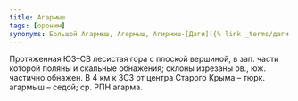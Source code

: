 ```yaml
---
title: Агармыш
tags: [ороним]
synonyms: Большой Агармыш, Агермыш, Агирмиш-[Даги]({% link _terms/даги.md %})
---
```


Протяженная ЮЗ–СВ лесистая гора с плоской вершиной, в зап. части которой поляны
и скальные обнажения; склоны изрезаны ов., юж. частично обнажен. В 4 км к ЗСЗ от
центра Старого Крыма – тюрк. агармыш – седой; ср. РПН агарма.
